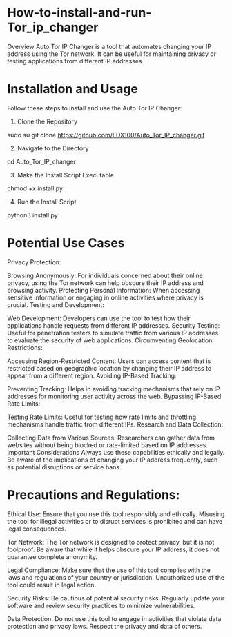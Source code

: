 # How-to-install-and-run-Tor_ip_changer
Overview
Auto Tor IP Changer is a tool that automates changing your IP address using the Tor network. It can be useful for maintaining privacy or testing applications from different IP addresses.

# Installation and Usage
Follow these steps to install and use the Auto Tor IP Changer:
1. Clone the Repository

sudo su
git clone https://github.com/FDX100/Auto_Tor_IP_changer.git

2. Navigate to the Directory

cd Auto_Tor_IP_changer

3. Make the Install Script Executable

chmod +x install.py

4. Run the Install Script

python3 install.py

# Potential Use Cases
Privacy Protection:

Browsing Anonymously: For individuals concerned about their online privacy, using the Tor network can help obscure their IP address and browsing activity.
Protecting Personal Information: When accessing sensitive information or engaging in online activities where privacy is crucial.
Testing and Development:

Web Development: Developers can use the tool to test how their applications handle requests from different IP addresses.
Security Testing: Useful for penetration testers to simulate traffic from various IP addresses to evaluate the security of web applications.
Circumventing Geolocation Restrictions:

Accessing Region-Restricted Content: Users can access content that is restricted based on geographic location by changing their IP address to appear from a different region.
Avoiding IP-Based Tracking:

Preventing Tracking: Helps in avoiding tracking mechanisms that rely on IP addresses for monitoring user activity across the web.
Bypassing IP-Based Rate Limits:

Testing Rate Limits: Useful for testing how rate limits and throttling mechanisms handle traffic from different IPs.
Research and Data Collection:

Collecting Data from Various Sources: Researchers can gather data from websites without being blocked or rate-limited based on IP addresses.
Important Considerations
Always use these capabilities ethically and legally.
Be aware of the implications of changing your IP address frequently, such as potential disruptions or service bans.

# Precautions and Regulations:

Ethical Use: Ensure that you use this tool responsibly and ethically. Misusing the tool for illegal activities or to disrupt services is prohibited and can have legal consequences.

Tor Network: The Tor network is designed to protect privacy, but it is not foolproof. Be aware that while it helps obscure your IP address, it does not guarantee complete anonymity.

Legal Compliance: Make sure that the use of this tool complies with the laws and regulations of your country or jurisdiction. Unauthorized use of the tool could result in legal action.

Security Risks: Be cautious of potential security risks. Regularly update your software and review security practices to minimize vulnerabilities.

Data Protection: Do not use this tool to engage in activities that violate data protection and privacy laws. Respect the privacy and data of others.
